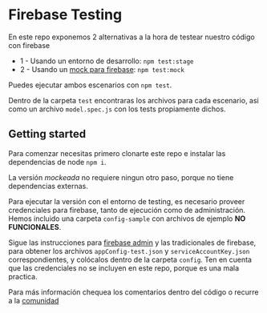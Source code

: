 # Firebase Testing

En este repo exponemos 2 alternativas a la hora de testear nuestro código con firebase

- 1 - Usando un entorno de desarrollo: `npm test:stage`
- 2 - Usando un [mock para firebase](https://github.com/soumak77/firebase-mock): `npm test:mock`

Puedes ejecutar ambos escenarios con `npm test`.

Dentro de la carpeta `test` encontraras los archivos para cada escenario, asi como un archivo `model.spec.js` con los tests propiamente dichos.

## Getting started

Para comenzar necesitas primero clonarte este repo e instalar las dependencias de node `npm i`.

La versión *mockeada* no requiere ningun otro paso, porque no tiene dependencias externas.

Para ejecutar la versión con el entorno de testing, es necesario proveer credenciales para firebase, tanto de ejecución como de administración. Hemos incluido una carpeta `config-sample` con archivos de ejemplo **NO FUNCIONALES**.

Sigue las instrucciones para [firebase admin](https://firebase.google.com/docs/admin/setup) y las tradicionales de firebase, para obtener los archivos `appConfig-test.json` y `serviceAccountKey.json` correspondientes, y colócalos dentro de la carpeta `config`. Ten en cuenta que las credenciales no se incluyen en este repo, porque es una mala practica.

Para más información chequea los comentarios dentro del código o recurre a la [comunidad](http://community.laboratoria.la/)
